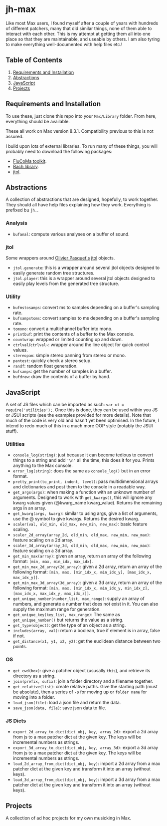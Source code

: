 # jh-max

Like most Max users, I found myself after a couple of years with hundreds of different patchers, many that did similar things, none of them able to interact with each other. This is my attempt at getting them all into one place so that they are maintainable, and useable by others. I am also tyring to make everything well-documented with help files etc.!

## Table of Contents
1. [Requirements and Installation](#requirements-and-installation)
2. [Abstractions](#abstractions)
3. [JavaScript](#javascript)
4. [Projects](#projects)

## Requirements and Installation

To use these, just clone this repo into your `Max/Library` folder. From here, everything should be available.

These all work on Max version 8.3.1. Compatibility previous to this is not assured.

I build upon lots of external libraries. To run many of these things, you will probably need to download the following packages:

- [FluCoMa toolkit](https://www.flucoma.org/).
- [Bach library](https://www.bachproject.net/).
- [jtol](https://www.opasquet.fr/jtol/).

## Abstractions

A collection of abstractions that are designed, hopefully, to work together. They should all have help files explaining how they work. Everything is prefixed bu `jh.`.

### Analysis

- `bufanal`: compute various analyses on a buffer of sound.

### jtol

Some wrappers around [Olivier Pasquet's](https://www.opasquet.fr/) [jtol](https://www.opasquet.fr/jtol/) objects.

- `jtol.generate`: this is a wrapper around several jtol objects designed to easily generate random tree structures.
- `jtol.player`: this is a wrapper around several jtol objects designed to easily play levels from the generated tree structure.

### Utility

- `bufmstosamps`: convert ms to samples depending on a buffer's sampling rate.
- `bufsampstoms`: convert samples to ms depending on a buffer's sampling rate.
- `tomono`: convert a multichannel buffer into mono.
- `printbuf`: print the contents of a buffer to the Max console.
- `countwrap`: wrapped or limited counting up and down.
- `ctrlval`/`ctrlval~`: wrapper around the line object for quick control values.
- `stereopan`: simple stereo panning from stereo or mono.
- `pantest`: quickly check a stereo setup.
- `randf`: random float generation.
- `bufsamps`: get the number of samples in a buffer.
- `bufdraw`: draw the contents of a buffer by hand.

## JavaScript

A set of JS files which can be imported as such: `var ut = require('utilities');`. Once this is done, they can be used within you JS or JSUI scripts (see the examples provided for more details). Note that much of the code is very old and hasn't yet been optimised. In the future, I intend to redo much of this in a much more OOP style (notably the JSUI stuff).

### Utilities

- `console_log(string)`: just because it can become tedious to convert things to a string and add `'\n'` all the time, this does it for you. Prints anything to the Max console.
- `error_log(string)`: does the same as `console_log()` but in an error format.
- `pretty_print(to_print, indent, level)`: pass multidimensional arrays and dictionaries and post them to the console in a readable way.
- `get_args(args)`: when making a function with an unknown number of arguments. Designed to work with `get_kwargs()`, this will ignore any kwarg values given (@kwarg_name kwarg_value). Returns the remaining args in an array.
- `get_kwarg(args, kwarg)`: similar to using args, give a list of arguments, use the @ symbol to give kwargs. Returns the desired kwarg.
- `scaler(val, old_min, old_max, new_min, new_max)`: basic feature scaling.
- `scaler_2d_array(array_2d, old_min, old_max, new_min, new_max)`: feature scaling on a 2d array.
- `scaler_3d_array(array_3d, old_min, old_max, new_min, new_max)`: feature scaling on a 3d array.
- `get_min_max(array)`: given an array, return an array of the following format: `[min, max, min_idx, max_idx]`.
- `get_min_max_2d_array(2d_array)`: given a 2d array, return an array of the following format: `[min, max, [min_idx_x, min_idx_y], [max_idx_x, max_idx_y]]`.
- `get_min_max_3d_array(3d_array)`: given a 3d array, return an array of the following format: `[min, max, [min_idx_x, min_idx_y, min_idx_z], [max_idx_x, max_idx_y, max_idx_z]]`.
- `get_unique_number(number_list, max_range)`: supply an array of numbers, and generate a number that does not exist in it. You can also supply the maximum range for generation.
- `get_unique_key(key_list, max_range)`: The same as `get_unique_number()` but returns the value as a string.
- `get_type(object)`: get the type of an object as a string.
- `includes(array, val)`: return a boolean, true if element is in array, false if not.
- `get_distance(x1, y1, x2, y2)`: get the euclidean distance between two points.

### OS

- `get_cwd(box)`: give a patcher object (ususally `this`), and retrieve its directory as a string.
- `join(prefix, sufix)`: join a folder directory and a filename together.
- `get_relative(list)`: create relative paths. Give the starting path (must be absolute), then a series of `-`s for moving up or `folder name` for moving into a folder.
- `load_json(file)`: load a json file and return the data.
- `save_json(data, file)`: save json data to file.

### JS Dicts

- `export_2d_array_to_dict(dict_obj, key, array_2d)`: export a 2d array from js to a max patcher dict at the given key. The keys will be incremental numbers as strings.
- `export_3d_array_to_dict(dict_obj, key, array_3d)`: export a 3d array from js to a max patcher dict at the given key. The keys will be incremental numbers as strings.
- `load_2d_array_from_dict(dict_obj, key)`: import a 2d array from a max patcher dict at the given key and transform it into an array (without keys).
- `load_3d_array_from_dict(dict_obj, key)`: import a 3d array from a max patcher dict at the given key and transform it into an array (without keys).

## Projects

A collection of ad hoc projects for my own musicking in Max.